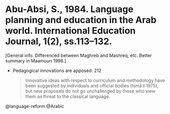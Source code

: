 # Abu-Absi, S., 1984. Language planning and education in the Arab world.  International Education Journal, 1(2), ss.113–132.

[General info. Differenced between Maghreb and Mashreq, etc. Better summary in Maamouri 1998.]

- Pedagogical innovations  are apposed: 212

  > Innovative ideas with respect to curriculum and methodology have been suggested by individuals and official bodies (Ismāʿil 1975), but new proposals do not go unchallenged by those who view them as threat to the classical language. 

@language-reform
@Arabic
